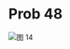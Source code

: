 # Prob 48

![图 14](../../../.media/b1534053a77ea26ef609289ea1db7fd81d82ea1429053cf70765259cf7566784.png)  
